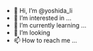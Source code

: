- 👋 Hi, I’m @yoshida_li
- 👀 I’m interested in ...
- 🌱 I’m currently learning ...
- 💞️ I’m looking 
- 📫 How to reach me ...

<!---
27072017/27072017 is a ✨ special ✨ repository because its `README.md` (this file) appears on your GitHub profile.
You can click the Preview link to take a look at your changes.
--->
